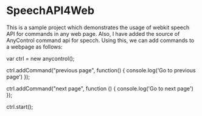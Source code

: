 # SpeechAPI4Web
This is a sample project which demonstrates the usage of webkit speech API for commands in any web page. 
Also, I have added the source of AnyControl command api for specch. Using this, we can add commands to a webpage as follows:
 
  var ctrl = new anycontrol();
		
  ctrl.addCommand("previous page", function() {
    console.log('Go to previous page')
  });
		
  ctrl.addCommand("next page", function () {
    console.log('Go to next page')
  });
		
  ctrl.start();

